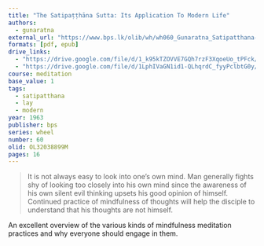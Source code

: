 ```yaml
---
title: "The Satipaṭṭhāna Sutta: Its Application To Modern Life"
authors:
  - gunaratna
external_url: "https://www.bps.lk/olib/wh/wh060_Gunaratna_Satipatthana-Sutta-Its-Application.html"
formats: [pdf, epub]
drive_links:
  - "https://drive.google.com/file/d/1_k95kTZOVVE7GQh7rzF3XqoeUo_tPFck/view?usp=drivesdk"
  - "https://drive.google.com/file/d/1LphIVaGN1id1-QLhqrdC_fyyPclbtG0y/view?usp=drivesdk"
course: meditation
base_value: 1
tags:
  - satipatthana
  - lay
  - modern
year: 1963
publisher: bps
series: wheel
number: 60
olid: OL32038899M
pages: 16
---
```


> It is not always easy to look into one’s own mind. Man generally fights shy of looking too closely into his own mind since the awareness of his own silent evil thinking upsets his good opinion of himself. Continued practice of mindfulness of thoughts will help the disciple to understand that his thoughts are not himself.

An excellent overview of the various kinds of mindfulness meditation practices and why everyone should engage in them.

